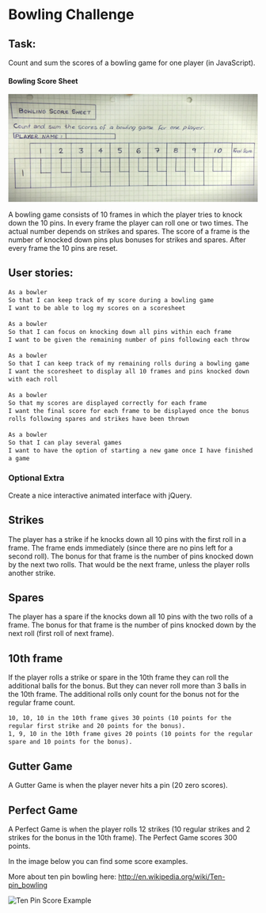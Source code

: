 
Bowling Challenge
=================

Task:
-----

Count and sum the scores of a bowling game for one player (in JavaScript).

#### Bowling Score Sheet
![Bowling Score Sheet](images/BowlingScoreSheet.jpg)

A bowling game consists of 10 frames in which the player tries to knock down the 10 pins. In every frame the player can roll one or two times. The actual number depends on strikes and spares. The score of a frame is the number of knocked down pins plus bonuses for strikes and spares. After every frame the 10 pins are reset.

User stories:
-------

```
As a bowler
So that I can keep track of my score during a bowling game
I want to be able to log my scores on a scoresheet

As a bowler
So that I can focus on knocking down all pins within each frame
I want to be given the remaining number of pins following each throw

As a bowler
So that I can keep track of my remaining rolls during a bowling game
I want the scoresheet to display all 10 frames and pins knocked down with each roll

As a bowler
So that my scores are displayed correctly for each frame
I want the final score for each frame to be displayed once the bonus rolls following spares and strikes have been thrown

As a bowler
So that I can play several games
I want to have the option of starting a new game once I have finished a game
```


### Optional Extra

Create a nice interactive animated interface with jQuery.

## Strikes

The player has a strike if he knocks down all 10 pins with the first roll in a frame. The frame ends immediately (since there are no pins left for a second roll). The bonus for that frame is the number of pins knocked down by the next two rolls. That would be the next frame, unless the player rolls another strike.

## Spares

The player has a spare if the knocks down all 10 pins with the two rolls of a frame. The bonus for that frame is the number of pins knocked down by the next roll (first roll of next frame).

## 10th frame

If the player rolls a strike or spare in the 10th frame they can roll the additional balls for the bonus. But they can never roll more than 3 balls in the 10th frame. The additional rolls only count for the bonus not for the regular frame count.

    10, 10, 10 in the 10th frame gives 30 points (10 points for the regular first strike and 20 points for the bonus).
    1, 9, 10 in the 10th frame gives 20 points (10 points for the regular spare and 10 points for the bonus).

## Gutter Game

A Gutter Game is when the player never hits a pin (20 zero scores).

## Perfect Game

A Perfect Game is when the player rolls 12 strikes (10 regular strikes and 2 strikes for the bonus in the 10th frame). The Perfect Game scores 300 points.

In the image below you can find some score examples.

More about ten pin bowling here: http://en.wikipedia.org/wiki/Ten-pin_bowling

![Ten Pin Score Example](images/example_ten_pin_scoring.png)
